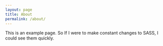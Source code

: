 ```yaml
---
layout: page
title: About
permalink: /about/
---
```


This is an example page. So If I were to make constant changes to SASS,
I could see them quickly. 
